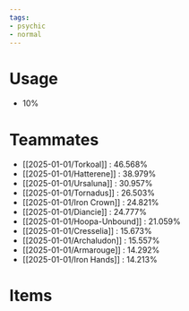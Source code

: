 ```yaml
---
tags:
- psychic
- normal
---
```

# Usage
- 10%
# Teammates
- [[2025-01-01/Torkoal]] : 46.568%
- [[2025-01-01/Hatterene]] : 38.979%
- [[2025-01-01/Ursaluna]] : 30.957%
- [[2025-01-01/Tornadus]] : 26.503%
- [[2025-01-01/Iron Crown]] : 24.821%
- [[2025-01-01/Diancie]] : 24.777%
- [[2025-01-01/Hoopa-Unbound]] : 21.059%
- [[2025-01-01/Cresselia]] : 15.673%
- [[2025-01-01/Archaludon]] : 15.557%
- [[2025-01-01/Armarouge]] : 14.292%
- [[2025-01-01/Iron Hands]] : 14.213%
# Items